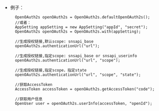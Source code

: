 
- 例子：

		OpenOAuth2s openOAuth2s = OpenOAuth2s.defaultOpenOAuth2s();
		//或者：
		AppSetting appSetting = new AppSetting("appId", "secret");
		OpenOAuth2s openOAuth2s = OpenOAuth2s.with(appSetting);

		//生成授权链接,默认scope: snsapi_base
		openOAuth2s.authenticationUrl("url");
		
		//生成授权链接,指定scope: snsapi_base or snsapi_userinfo
		openOAuth2s.authenticationUrl("url", "scope");
	
		//生成授权链接,指定scope，指定state
		openOAuth2s.authenticationUrl("url", "scope", "state");
		
		//获取AccessToken
		AccessToken accessToken = openOAuth2s.getAccessToken("code");
	
		//获取用户信息
		OpenUser user = openOAuth2s.userInfo(accessToken, "openId");